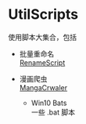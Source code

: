 # UtilScripts
使用脚本大集合，包括

- 批量重命名     
  [RenameScript](./RenameScript)

- 漫画爬虫      
  [MangaCrwaler](./Documents/MangaCrawler使用说明.md)

  - Win10 Bats      
    一些 .bat 脚本
